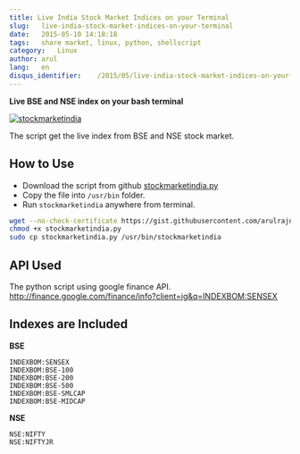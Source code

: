 ```yaml
---
title: Live India Stock Market Indices on your Terminal
slug:   live-india-stock-market-indices-on-your-terminal
date:   2015-05-10 14:18:18
tags:   share market, linux, python, shellscript
category:   Linux
author: arul
lang:   en
disqus_identifier:    /2015/05/live-india-stock-market-indices-on-your-terminal.html
---
```


**Live BSE and NSE index on your bash terminal**

[![stockmarketindia](http://1.bp.blogspot.com/-fDoy3dPAOBQ/VUXc8-MHu3I/AAAAAAAAAus/YhaywsrtU4g/s640/stockmarketindia.png)](http://1.bp.blogspot.com/-fDoy3dPAOBQ/VUXc8-MHu3I/AAAAAAAAAus/YhaywsrtU4g/s1600/stockmarketindia.png)

The script get the live index from BSE and NSE stock market.

## How to Use

-   Download the script from github
    [stockmarketindia.py](https://gist.githubusercontent.com/arulrajnet/21addbacdbdfd6e190f4)
-   Copy the file into `/usr/bin` folder.
-   Run `stockmarketindia` anywhere from terminal.

``` bash
wget --no-check-certificate https://gist.githubusercontent.com/arulrajnet/21addbacdbdfd6e190f4/raw/stockmarketindia.py
chmod +x stockmarketindia.py
sudo cp stockmarketindia.py /usr/bin/stockmarketindia
```

## API Used

The python script using google finance API.
<http://finance.google.com/finance/info?client=ig&q=INDEXBOM:SENSEX>

## Indexes are Included

**BSE**

``` text
INDEXBOM:SENSEX
INDEXBOM:BSE-100
INDEXBOM:BSE-200
INDEXBOM:BSE-500
INDEXBOM:BSE-SMLCAP
INDEXBOM:BSE-MIDCAP
```

**NSE**

``` text
NSE:NIFTY
NSE:NIFTYJR
```
